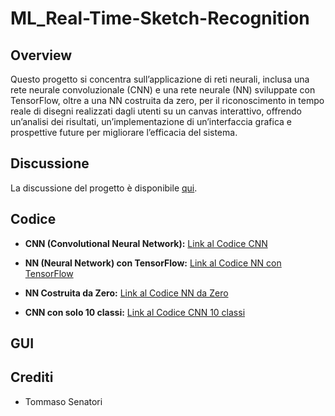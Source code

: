 # ML_Real-Time-Sketch-Recognition

## Overview
Questo progetto si concentra sull’applicazione di reti
neurali, inclusa una rete neurale convoluzionale (CNN)
e una rete neurale (NN) sviluppate con TensorFlow,
oltre a una NN costruita da zero, per il riconoscimento
in tempo reale di disegni realizzati dagli utenti
su un canvas interattivo, offrendo un’analisi dei
risultati, un’implementazione di un’interfaccia grafica e
prospettive future per migliorare l’efficacia del sistema.
## Discussione
La discussione del progetto è disponibile [qui]().
## Codice
- **CNN (Convolutional Neural Network):**
  [Link al Codice CNN](QuickDraw_CNN20.ipynb)

- **NN (Neural Network) con TensorFlow:**
  [Link al Codice NN con TensorFlow](QuickDraw_NN20.ipynb)

- **NN Costruita da Zero:**
  [Link al Codice NN da Zero](QuickDraw_20da0.ipynb)

- **CNN con solo 10 classi:**
  [Link al Codice CNN 10 classi](QuickDraw_CNN10.ipynb)
  
## GUI
## Crediti
- Tommaso Senatori
